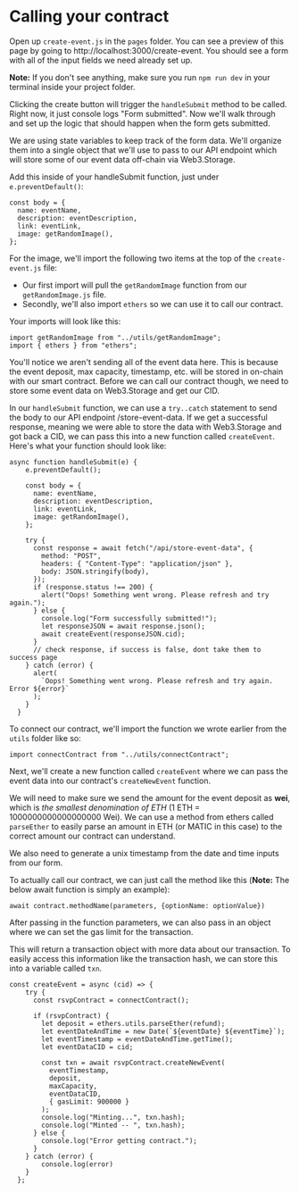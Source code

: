# Calling your contract

Open up `create-event.js` in the `pages` folder. You can see a preview of this page by going to http://localhost:3000/create-event. You should see a form with all of the input fields we need already set up.

**Note:** If you don't see anything, make sure you run `npm run dev` in your terminal inside your project folder.

Clicking the create button will trigger the `handleSubmit` method to be called. Right now, it just console logs "Form submitted". Now we'll walk through and set up the logic that should happen when the form gets submitted.

We are using state variables to keep track of the form data. We'll organize them into a single object that we'll use to pass to our API endpoint which will store some of our event data off-chain via Web3.Storage.

Add this inside of your handleSubmit function, just under `e.preventDefault()`:

```
const body = {
  name: eventName,
  description: eventDescription,
  link: eventLink,
  image: getRandomImage(),
};
```

For the image, we'll import the following two items at the top of the `create-event.js` file:

- Our first import will pull the `getRandomImage` function from our `getRandomImage.js` file.
- Secondly, we'll also import `ethers` so we can use it to call our contract.

Your imports will look like this:

```
import getRandomImage from "../utils/getRandomImage";
import { ethers } from "ethers";
```

You'll notice we aren't sending all of the event data here. This is because the event deposit, max capacity, timestamp, etc. will be stored in on-chain with our smart contract. Before we can call our contract though, we need to store some event data on Web3.Storage and get our CID.

In our `handleSubmit` function, we can use a `try..catch` statement to send the body to our API endpoint /store-event-data. If we get a successful response, meaning we were able to store the data with Web3.Storage and got back a CID, we can pass this into a new function called `createEvent`. Here's what your function should look like:

```
async function handleSubmit(e) {
    e.preventDefault();

    const body = {
      name: eventName,
      description: eventDescription,
      link: eventLink,
      image: getRandomImage(),
    };

    try {
      const response = await fetch("/api/store-event-data", {
        method: "POST",
        headers: { "Content-Type": "application/json" },
        body: JSON.stringify(body),
      });
      if (response.status !== 200) {
        alert("Oops! Something went wrong. Please refresh and try again.");
      } else {
        console.log("Form successfully submitted!");
        let responseJSON = await response.json();
        await createEvent(responseJSON.cid);
      }
      // check response, if success is false, dont take them to success page
    } catch (error) {
      alert(
        `Oops! Something went wrong. Please refresh and try again. Error ${error}`
      );
    }
  }
```

To connect our contract, we'll import the function we wrote earlier from the `utils` folder like so:

```
import connectContract from "../utils/connectContract";
```

Next, we'll create a new function called `createEvent` where we can pass the event data into our contract's `createNewEvent` function.

We will need to make sure we send the amount for the event deposit as **wei**, which is _the smallest denomination of ETH_ (1 ETH = 1000000000000000000 Wei). We can use a method from ethers called `parseEther` to easily parse an amount in ETH (or MATIC in this case) to the correct amount our contract can understand.

We also need to generate a unix timestamp from the date and time inputs from our form.

To actually call our contract, we can just call the method like this (**Note:** The below await function is simply an example):

```
await contract.methodName(parameters, {optionName: optionValue})
```

After passing in the function parameters, we can also pass in an object where we can set the gas limit for the transaction.

This will return a transaction object with more data about our transaction. To easily access this information like the transaction hash, we can store this into a variable called `txn`.

```
const createEvent = async (cid) => {
    try {
      const rsvpContract = connectContract();

      if (rsvpContract) {
        let deposit = ethers.utils.parseEther(refund);
        let eventDateAndTime = new Date(`${eventDate} ${eventTime}`);
        let eventTimestamp = eventDateAndTime.getTime();
        let eventDataCID = cid;

        const txn = await rsvpContract.createNewEvent(
          eventTimestamp,
          deposit,
          maxCapacity,
          eventDataCID,
          { gasLimit: 900000 }
        );
        console.log("Minting...", txn.hash);
        console.log("Minted -- ", txn.hash);
      } else {
        console.log("Error getting contract.");
      }
    } catch (error) {
        console.log(error)
    }
  };
```
